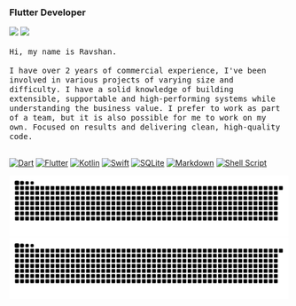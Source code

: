 ### Flutter Developer
<a href="https://t.me/miracle_blue"><img src="https://img.shields.io/badge/Telegram-2CA5E0?style=for-the-badge&logo=telegram&logoColor=white" /></a>
<a href="https://www.linkedin.com/in/miracleblue"><img src="https://img.shields.io/badge/linkedin-%230077B5.svg?style=for-the-badge&logo=linkedin&logoColor=white" /></a>
<br /> <br />
<samp>
Hi, my name is Ravshan.
</samp>
<br /> <br />
<samp>
I have over 2 years of commercial experience, I've been involved in various projects of varying size and difficulty. I have a solid knowledge of building extensible, supportable and high-performing systems while understanding the business value. I prefer to work as part of a team, but it is also possible for me to work on my own. Focused on results and delivering clean, high-quality code.
</samp>
<br /> <br />
<samp>

[![Dart](https://img.shields.io/badge/dart-%230175C2.svg?style=for-the-badge&logo=dart&logoColor=white)](https://dart.dev/)
[![Flutter](https://img.shields.io/badge/Flutter-%2302569B.svg?style=for-the-badge&logo=Flutter&logoColor=white)](https://flutter.dev/)
[![Kotlin](https://img.shields.io/badge/kotlin-%237F52FF.svg?style=for-the-badge&logo=kotlin&logoColor=white)](https://kotlinlang.org/)
[![Swift](https://img.shields.io/badge/swift-F54A2A?style=for-the-badge&logo=swift&logoColor=white)](https://developer.apple.com/swift/)
[![SQLite](https://img.shields.io/badge/sqlite-%2307405e.svg?style=for-the-badge&logo=sqlite&logoColor=white)](https://www.sqlite.org/docs.html)
[![Markdown](https://img.shields.io/badge/markdown-%23000000.svg?style=for-the-badge&logo=markdown&logoColor=white)](#)
[![Shell Script](https://img.shields.io/badge/shell_script-%23121011.svg?style=for-the-badge&logo=gnu-bash&logoColor=white)](https://www.shellscript.sh/)

[![github contribution grid snake animation](https://raw.githubusercontent.com/masxxiii/masxxiii/output/github-contribution-grid-snake-dark.svg#gh-dark-mode-only)](#gh-dark-mode-only)
[![github contribution grid snake animation](https://raw.githubusercontent.com/masxxiii/masxxiii/output/github-contribution-grid-snake.svg#gh-light-mode-only)](#gh-light-mode-only)
